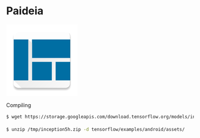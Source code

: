 Paideia
=======
![](res/drawable-xxxhdpi/ic_launcher.png)

Compiling

```bash
$ wget https://storage.googleapis.com/download.tensorflow.org/models/inception5h.zip -O /tmp/inception5h.zip

$ unzip /tmp/inception5h.zip -d tensorflow/examples/android/assets/
```

